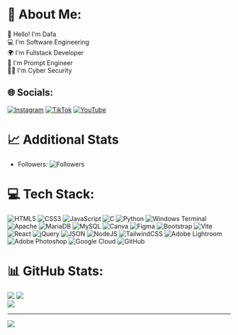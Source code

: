 # 💫 About Me:

👋 Hello! I'm Dafa<br>
💻 I'm Software Engineering<br>
🌍 I'm Fullstack Developer<br>
👾 I'm Prompt Engineer<br>
👨‍💻 I'm Cyber Security

## 🌐 Socials:

[![Instagram](https://img.shields.io/badge/Instagram-%23E4405F.svg?logo=Instagram&logoColor=white)](https://www.instagram.com/daf_41h) [![TikTok](https://img.shields.io/badge/TikTok-%23000000.svg?logo=TikTok&logoColor=white)](https://tiktok.com/@daf_41h) [![YouTube](https://img.shields.io/badge/YouTube-%23FF0000.svg?logo=YouTube&logoColor=white)](https://youtube.com/@daf_41h)


# 📈 Additional Stats
- Followers: ![Followers](https://img.shields.io/github/followers/daf-41h?tab=followers)

# 💻 Tech Stack:
![HTML5](https://img.shields.io/badge/html5-%23E34F26.svg?style=for-the-badge&logo=html5&logoColor=white) ![CSS3](https://img.shields.io/badge/css3-%231572B6.svg?style=for-the-badge&logo=css3&logoColor=white) ![JavaScript](https://img.shields.io/badge/javascript-%23323330.svg?style=for-the-badge&logo=javascript&logoColor=%23F7DF1E) ![C](https://img.shields.io/badge/c-%2300599C.svg?style=for-the-badge&logo=c&logoColor=white) ![Python](https://img.shields.io/badge/python-3670A0?style=for-the-badge&logo=python&logoColor=ffdd54) ![Windows Terminal](https://img.shields.io/badge/Windows%20Terminal-%234D4D4D.svg?style=for-the-badge&logo=windows-terminal&logoColor=white) ![Apache](https://img.shields.io/badge/apache-%23D42029.svg?style=for-the-badge&logo=apache&logoColor=white) ![MariaDB](https://img.shields.io/badge/MariaDB-003545?style=for-the-badge&logo=mariadb&logoColor=white) ![MySQL](https://img.shields.io/badge/mysql-4479A1.svg?style=for-the-badge&logo=mysql&logoColor=white) ![Canva](https://img.shields.io/badge/Canva-%2300C4CC.svg?style=for-the-badge&logo=Canva&logoColor=white) ![Figma](https://img.shields.io/badge/figma-%23F24E1E.svg?style=for-the-badge&logo=figma&logoColor=white) ![Bootstrap](https://img.shields.io/badge/bootstrap-%238511FA.svg?style=for-the-badge&logo=bootstrap&logoColor=white) ![Vite](https://img.shields.io/badge/vite-646CFF?style=for-the-badge&logo=vite&logoColor=white) ![React](https://img.shields.io/badge/react-61DAFB?style=for-the-badge&logo=react&logoColor=black) ![jQuery](https://img.shields.io/badge/jquery-%230769AD.svg?style=for-the-badge&logo=jquery&logoColor=white) ![JSON](https://img.shields.io/badge/json-000000?style=for-the-badge&logo=json&logoColor=white) ![NodeJS](https://img.shields.io/badge/node.js-6DA55F?style=for-the-badge&logo=node.js&logoColor=white) ![TailwindCSS](https://img.shields.io/badge/tailwindcss-%2338B2AC.svg?style=for-the-badge&logo=tailwind-css&logoColor=white) ![Adobe Lightroom](https://img.shields.io/badge/Adobe%20Lightroom-31A8FF.svg?style=for-the-badge&logo=Adobe%20Lightroom&logoColor=white) ![Adobe Photoshop](https://img.shields.io/badge/adobe%20photoshop-%2331A8FF.svg?style=for-the-badge&logo=adobe%20photoshop&logoColor=white) ![Google Cloud](https://img.shields.io/badge/GoogleCloud-%234285F4.svg?style=for-the-badge&logo=google-cloud&logoColor=white) ![GitHub](https://img.shields.io/badge/github-181717?style=for-the-badge&logo=github&logoColor=white)

# 📊 GitHub Stats:

![](https://github-readme-stats.vercel.app/api?username=daf-41h&theme=dark&hide_border=false&include_all_commits=false&count_private=false)
![](https://github-readme-streak-stats.herokuapp.com/?user=daf-41h&theme=dark&hide_border=false)<br/>
![](https://github-readme-stats.vercel.app/api/top-langs/?username=daf-41h&theme=dark&hide_border=false&include_all_commits=false&count_private=false&layout=compact)

---

[![](https://visitcount.itsvg.in/api?id=daf-41h&icon=0&color=4)](https://visitcount.itsvg.in)

<!-- Proudly created with GPRM ( https://gprm.itsvg.in ) -->
